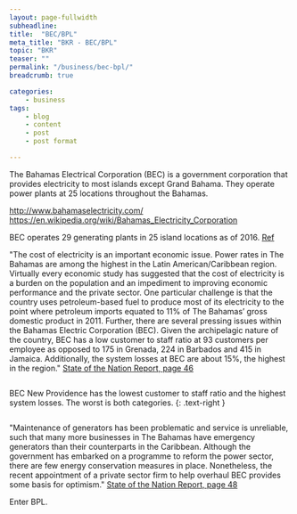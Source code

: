 ```yaml
---
layout: page-fullwidth
subheadline:
title:  "BEC/BPL"
meta_title: "BKR - BEC/BPL"
topic: "BKR"
teaser: ""
permalink: "/business/bec-bpl/"
breadcrumb: true

categories:
    - business
tags:
    - blog
    - content
    - post
    - post format

---
```

The Bahamas Electrical Corporation (BEC) is a government corporation that provides electricity to most islands except Grand Bahama. They operate power plants at 25 locations throughout the Bahamas.

http://www.bahamaselectricity.com/
https://en.wikipedia.org/wiki/Bahamas_Electricity_Corporation

BEC operates 29 generating plants in 25 island locations as of 2016. [Ref][1]

"The cost of electricity is an important economic issue. Power rates in The Bahamas are among the highest in the Latin American/Caribbean region. Virtually every economic study has suggested that the cost of electricity is a burden on the population and an impediment to improving economic performance and the private sector. One particular challenge is that the country uses petroleum-based fuel to produce most of its electricity to the point where petroleum imports equated to 11% of The Bahamas’ gross domestic product in 2011. Further, there are several pressing issues within the Bahamas Electric Corporation (BEC). Given the archipelagic nature of the country, BEC has a low customer to staff ratio at 93 customers per employee as opposed to 175 in Grenada, 224 in Barbados and 415 in Jamaica. Additionally, the system losses at BEC are about 15%, the highest in the region." [State of the Nation Report, page 46][1]

<center>
<a href="http://www.vision2040bahamas.org/media/uploads/State_of_the_Nation_Summary_Report.pdf"><img src="{{ site.urlimg }}bec-stats.png" alt=""></a>
</center>

BEC New Providence has the lowest customer to staff ratio and the highest system losses. The worst is both categories.
{: .text-right }

<center>
<a href="http://www.vision2040bahamas.org/media/uploads/State_of_the_Nation_Summary_Report.pdf"><img src="{{ site.urlimg }}bec-finstats.png" alt=""></a>
</center>

"Maintenance of generators has been problematic and service is unreliable, such that many more businesses in The Bahamas have emergency generators than their counterparts in the Caribbean. Although the government has embarked on a programme to reform the power sector, there are few energy conservation measures in place. Nonetheless, the recent appointment of a private sector firm to help overhaul BEC provides some basis for optimism." [State of the Nation Report, page 48][1]

Enter BPL.

[1]: http://www.vision2040bahamas.org/media/uploads/State_of_the_Nation_Summary_Report.pdf